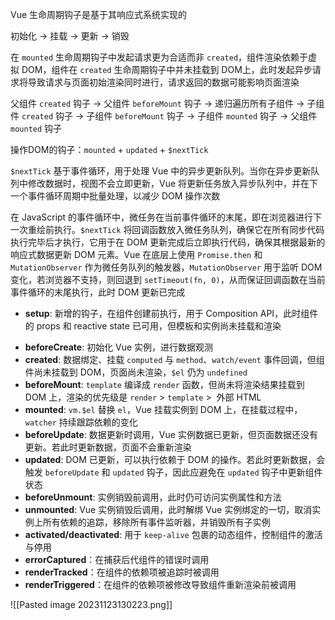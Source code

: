 Vue 生命周期钩子是基于其响应式系统实现的

初始化 -> 挂载 -> 更新 -> 销毁

在 `mounted` 生命周期钩子中发起请求更为合适而非 `created`，组件渲染依赖于虚拟 DOM，组件在 `created` 生命周期钩子中并未挂载到 DOM上，此时发起异步请求将导致请求与页面初始渲染同时进行，请求返回的数据可能影响页面渲染

父组件 `created` 钩子 -> 父组件 `beforeMount` 钩子 -> 递归遍历所有子组件 -> 子组件 `created` 钩子 -> 子组件 `beforeMount` 钩子 -> 子组件 `mounted` 钩子 -> 父组件 `mounted` 钩子

操作DOM的钩子：`mounted` + `updated` + `$nextTick`

`$nextTick` 基于事件循环，用于处理 Vue 中的异步更新队列。当你在异步更新队列中修改数据时，视图不会立即更新，Vue 将更新任务放入异步队列中，并在下一个事件循环周期中批量处理，以减少 DOM 操作次数

在 JavaScript 的事件循环中，微任务在当前事件循环的末尾，即在浏览器进行下一次重绘前执行。`$nextTick` 将回调函数放入微任务队列，确保它在所有同步代码执行完毕后才执行，它用于在 DOM 更新完成后立即执行代码，确保其根据最新的响应式数据更新 DOM 元素。Vue 在底层上使用 `Promise.then` 和 `MutationObserver` 作为微任务队列的触发器，`MutationObserver` 用于监听 DOM 变化，若浏览器不支持，则回退到 `setTimeout(fn, 0)`，从而保证回调函数在当前事件循环的末尾执行，此时 DOM 更新已完成

* **setup**: 新增的钩子，在组件创建前执行，用于 Composition API，此时组件的 props 和 reactive state 已可用，但模板和实例尚未挂载和渲染
- **beforeCreate**: 初始化 Vue 实例，进行数据观测
- **created**: 数据绑定、挂载 `computed` 与 `method`、`watch/event` 事件回调，但组件尚未挂载到 DOM，页面尚未渲染，`$el` 仍为 `undefined`
- **beforeMount**: `template` 编译成 `render` 函数，但尚未将渲染结果挂载到 DOM 上，渲染的优先级是 `render` > `template` >  外部 HTML
- **mounted**: `vm.$el` 替换 `el`，Vue 挂载实例到 DOM 上，在挂载过程中，`watcher` 持续跟踪依赖的变化
- **beforeUpdate**: 数据更新时调用，Vue 实例数据已更新，但页面数据还没有更新。若此时更新数据，页面不会重新渲染
- **updated**: DOM 已更新，可以执行依赖于 DOM 的操作。若此时更新数据，会触发 `beforeUpdate` 和 `updated` 钩子，因此应避免在 `updated` 钩子中更新组件状态
- **beforeUnmount**: 实例销毁前调用，此时仍可访问实例属性和方法
- **unmounted**: Vue 实例销毁后调用，此时解绑 Vue 实例绑定的一切，取消实例上所有依赖的追踪，移除所有事件监听器，并销毁所有子实例
- **activated/deactivated**: 用于 `keep-alive` 包裹的动态组件，控制组件的激活与停用
- **errorCaptured**：在捕获后代组件的错误时调用
- **renderTracked**：在组件的依赖项被追踪时被调用
- **renderTriggered**：在组件的依赖项被修改导致组件重新渲染前被调用

![[Pasted image 20231123130223.png]]
